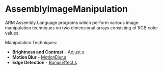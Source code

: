 # AssemblyImageManipulation
ARM Assembly Language programs which perform various image manipulation techniques on two dimensional arrays consisting of RGB color values.

Manipulation Techniques:

* **Brightness and Contrast** - [Adjust.s](https://github.com/dooleyb1/AssemblyImageManipulation/blob/master/Assembly.s)
* **Motion Blur** -	[MotionBlur.s](https://github.com/dooleyb1/AssemblyImageManipulation/blob/master/MotionBlur.s)
* **Edge Detection** - [BonusEffect.s](https://github.com/dooleyb1/AssemblyImageManipulation/blob/master/BonusEffect.s)
